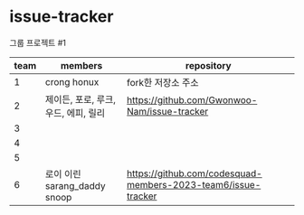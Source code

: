 # issue-tracker
그룹 프로젝트 #1 

|team|members|repository|
|---|---|---|
|1|crong honux|fork한 저장소 주소|
|2|제이든, 포로, 루크, 우드, 에피, 릴리|https://github.com/Gwonwoo-Nam/issue-tracker|
|3| | |
|4| | |
|5| | |
|6|로이 이린 sarang_daddy snoop|https://github.com/codesquad-members-2023-team6/issue-tracker|

